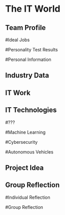 # The IT World

## Team Profile

#Ideal Jobs

#Personality Test Results

#Personal Information


## Industry Data


## IT Work


## IT Technologies 

#??? 

#Machine Learning

#Cybersecurity

#Autonomous Vehicles




## Project Idea


## Group Reflection

#Individual Reflection

#Group Reflection
